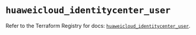 # `huaweicloud_identitycenter_user`

Refer to the Terraform Registry for docs: [`huaweicloud_identitycenter_user`](https://registry.terraform.io/providers/huaweicloud/huaweicloud/1.71.1/docs/resources/identitycenter_user).
